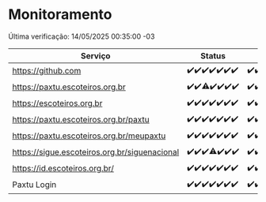 # Monitoramento

Última verificação: 14/05/2025 00:35:00 -03

|Serviço|Status|Últimas 24h|
|---|---|---|
|https://github.com|<span title="2025-05-07: OK=23">✔️</span><span title="2025-05-08: OK=23">✔️</span><span title="2025-05-09: OK=23">✔️</span><span title="2025-05-10: OK=23">✔️</span><span title="2025-05-11: OK=23">✔️</span><span title="2025-05-12: OK=23">✔️</span><span title="2025-05-13: OK=2">✔️</span>|<span title="13/05/2025 00:36:00 -03 : 200">✔️</span><span title="13/05/2025 01:13:00 -03 : 200">✔️</span><span title="13/05/2025 02:10:00 -03 : 200">✔️</span><span title="13/05/2025 03:14:00 -03 : 200">✔️</span><span title="13/05/2025 04:10:00 -03 : 200">✔️</span><span title="13/05/2025 05:13:00 -03 : 200">✔️</span><span title="13/05/2025 06:10:00 -03 : 200">✔️</span><span title="13/05/2025 07:10:00 -03 : 200">✔️</span><span title="13/05/2025 08:08:00 -03 : 200">✔️</span><span title="13/05/2025 09:18:00 -03 : 200">✔️</span><span title="13/05/2025 10:25:00 -03 : 200">✔️</span><span title="13/05/2025 11:09:00 -03 : 200">✔️</span><span title="13/05/2025 12:09:00 -03 : 200">✔️</span><span title="13/05/2025 13:12:00 -03 : 200">✔️</span><span title="13/05/2025 14:09:00 -03 : 200">✔️</span><span title="13/05/2025 15:13:00 -03 : 200">✔️</span><span title="13/05/2025 16:07:00 -03 : 200">✔️</span><span title="13/05/2025 17:10:00 -03 : 200">✔️</span><span title="13/05/2025 18:08:00 -03 : 200">✔️</span><span title="13/05/2025 19:09:00 -03 : 200">✔️</span><span title="13/05/2025 20:08:00 -03 : 200">✔️</span><span title="13/05/2025 21:46:00 -03 : 200">✔️</span><span title="13/05/2025 23:26:00 -03 : 200">✔️</span><span title="14/05/2025 00:35:00 -03 : 200">✔️</span>|
|https://paxtu.escoteiros.org.br|<span title="2025-05-07: OK=23">✔️</span><span title="2025-05-08: OK=23">✔️</span><span title="2025-05-09: OK=22, Falhas=1">⚠️</span><span title="2025-05-10: OK=23">✔️</span><span title="2025-05-11: OK=23">✔️</span><span title="2025-05-12: OK=23">✔️</span><span title="2025-05-13: OK=2">✔️</span>|<span title="13/05/2025 00:36:00 -03 : 200">✔️</span><span title="13/05/2025 01:13:00 -03 : 200">✔️</span><span title="13/05/2025 02:10:00 -03 : 200">✔️</span><span title="13/05/2025 03:14:00 -03 : 200">✔️</span><span title="13/05/2025 04:10:00 -03 : 200">✔️</span><span title="13/05/2025 05:13:00 -03 : 200">✔️</span><span title="13/05/2025 06:10:00 -03 : 200">✔️</span><span title="13/05/2025 07:10:00 -03 : 200">✔️</span><span title="13/05/2025 08:08:00 -03 : 200">✔️</span><span title="13/05/2025 09:18:00 -03 : 200">✔️</span><span title="13/05/2025 10:25:00 -03 : 200">✔️</span><span title="13/05/2025 11:09:00 -03 : 200">✔️</span><span title="13/05/2025 12:09:00 -03 : 200">✔️</span><span title="13/05/2025 13:12:00 -03 : 200">✔️</span><span title="13/05/2025 14:09:00 -03 : 200">✔️</span><span title="13/05/2025 15:13:00 -03 : 200">✔️</span><span title="13/05/2025 16:07:00 -03 : 200">✔️</span><span title="13/05/2025 17:10:00 -03 : 200">✔️</span><span title="13/05/2025 18:08:00 -03 : 200">✔️</span><span title="13/05/2025 19:09:00 -03 : 200">✔️</span><span title="13/05/2025 20:08:00 -03 : 200">✔️</span><span title="13/05/2025 21:46:00 -03 : 200">✔️</span><span title="13/05/2025 23:26:00 -03 : 200">✔️</span><span title="14/05/2025 00:35:00 -03 : 200">✔️</span>|
|https://escoteiros.org.br|<span title="2025-05-07: OK=23">✔️</span><span title="2025-05-08: OK=23">✔️</span><span title="2025-05-09: OK=23">✔️</span><span title="2025-05-10: OK=23">✔️</span><span title="2025-05-11: OK=23">✔️</span><span title="2025-05-12: OK=23">✔️</span><span title="2025-05-13: OK=2">✔️</span>|<span title="13/05/2025 00:36:00 -03 : 200">✔️</span><span title="13/05/2025 01:13:00 -03 : 200">✔️</span><span title="13/05/2025 02:10:00 -03 : 200">✔️</span><span title="13/05/2025 03:14:00 -03 : 200">✔️</span><span title="13/05/2025 04:10:00 -03 : 200">✔️</span><span title="13/05/2025 05:13:00 -03 : 200">✔️</span><span title="13/05/2025 06:10:00 -03 : 200">✔️</span><span title="13/05/2025 07:10:00 -03 : 200">✔️</span><span title="13/05/2025 08:08:00 -03 : 200">✔️</span><span title="13/05/2025 09:18:00 -03 : 200">✔️</span><span title="13/05/2025 10:25:00 -03 : 200">✔️</span><span title="13/05/2025 11:09:00 -03 : 200">✔️</span><span title="13/05/2025 12:09:00 -03 : 200">✔️</span><span title="13/05/2025 13:12:00 -03 : 200">✔️</span><span title="13/05/2025 14:09:00 -03 : 200">✔️</span><span title="13/05/2025 15:13:00 -03 : 200">✔️</span><span title="13/05/2025 16:07:00 -03 : 200">✔️</span><span title="13/05/2025 17:10:00 -03 : 200">✔️</span><span title="13/05/2025 18:08:00 -03 : 200">✔️</span><span title="13/05/2025 19:09:00 -03 : 200">✔️</span><span title="13/05/2025 20:08:00 -03 : 200">✔️</span><span title="13/05/2025 21:46:00 -03 : 200">✔️</span><span title="13/05/2025 23:26:00 -03 : 200">✔️</span><span title="14/05/2025 00:35:00 -03 : 200">✔️</span>|
|https://paxtu.escoteiros.org.br/paxtu|<span title="2025-05-07: OK=23">✔️</span><span title="2025-05-08: OK=23">✔️</span><span title="2025-05-09: OK=23">✔️</span><span title="2025-05-10: OK=23">✔️</span><span title="2025-05-11: OK=23">✔️</span><span title="2025-05-12: OK=23">✔️</span><span title="2025-05-13: OK=2">✔️</span>|<span title="13/05/2025 00:36:00 -03 : 200">✔️</span><span title="13/05/2025 01:13:00 -03 : 200">✔️</span><span title="13/05/2025 02:10:00 -03 : 200">✔️</span><span title="13/05/2025 03:14:00 -03 : 200">✔️</span><span title="13/05/2025 04:10:00 -03 : 200">✔️</span><span title="13/05/2025 05:13:00 -03 : 200">✔️</span><span title="13/05/2025 06:10:00 -03 : 200">✔️</span><span title="13/05/2025 07:10:00 -03 : 200">✔️</span><span title="13/05/2025 08:08:00 -03 : 200">✔️</span><span title="13/05/2025 09:18:00 -03 : 200">✔️</span><span title="13/05/2025 10:25:00 -03 : 200">✔️</span><span title="13/05/2025 11:09:00 -03 : 200">✔️</span><span title="13/05/2025 12:09:00 -03 : 200">✔️</span><span title="13/05/2025 13:12:00 -03 : 200">✔️</span><span title="13/05/2025 14:09:00 -03 : 200">✔️</span><span title="13/05/2025 15:13:00 -03 : 200">✔️</span><span title="13/05/2025 16:07:00 -03 : 200">✔️</span><span title="13/05/2025 17:10:00 -03 : 200">✔️</span><span title="13/05/2025 18:08:00 -03 : 200">✔️</span><span title="13/05/2025 19:09:00 -03 : 200">✔️</span><span title="13/05/2025 20:08:00 -03 : 200">✔️</span><span title="13/05/2025 21:46:00 -03 : 200">✔️</span><span title="13/05/2025 23:26:00 -03 : 200">✔️</span><span title="14/05/2025 00:35:00 -03 : 200">✔️</span>|
|https://paxtu.escoteiros.org.br/meupaxtu|<span title="2025-05-07: OK=23">✔️</span><span title="2025-05-08: OK=23">✔️</span><span title="2025-05-09: OK=23">✔️</span><span title="2025-05-10: OK=23">✔️</span><span title="2025-05-11: OK=23">✔️</span><span title="2025-05-12: OK=23">✔️</span><span title="2025-05-13: OK=2">✔️</span>|<span title="13/05/2025 00:36:00 -03 : 200">✔️</span><span title="13/05/2025 01:13:00 -03 : 200">✔️</span><span title="13/05/2025 02:10:00 -03 : 200">✔️</span><span title="13/05/2025 03:14:00 -03 : 200">✔️</span><span title="13/05/2025 04:10:00 -03 : 200">✔️</span><span title="13/05/2025 05:13:00 -03 : 200">✔️</span><span title="13/05/2025 06:10:00 -03 : 200">✔️</span><span title="13/05/2025 07:10:00 -03 : 200">✔️</span><span title="13/05/2025 08:08:00 -03 : 200">✔️</span><span title="13/05/2025 09:18:00 -03 : 200">✔️</span><span title="13/05/2025 10:25:00 -03 : 200">✔️</span><span title="13/05/2025 11:09:00 -03 : 200">✔️</span><span title="13/05/2025 12:09:00 -03 : 200">✔️</span><span title="13/05/2025 13:12:00 -03 : 200">✔️</span><span title="13/05/2025 14:09:00 -03 : 200">✔️</span><span title="13/05/2025 15:13:00 -03 : 200">✔️</span><span title="13/05/2025 16:07:00 -03 : 200">✔️</span><span title="13/05/2025 17:10:00 -03 : 200">✔️</span><span title="13/05/2025 18:08:00 -03 : 200">✔️</span><span title="13/05/2025 19:09:00 -03 : 200">✔️</span><span title="13/05/2025 20:08:00 -03 : 200">✔️</span><span title="13/05/2025 21:46:00 -03 : 200">✔️</span><span title="13/05/2025 23:26:00 -03 : 200">✔️</span><span title="14/05/2025 00:35:00 -03 : 200">✔️</span>|
|https://sigue.escoteiros.org.br/siguenacional|<span title="2025-05-07: OK=23">✔️</span><span title="2025-05-08: OK=23">✔️</span><span title="2025-05-09: OK=23">✔️</span><span title="2025-05-10: OK=22, Falhas=1">⚠️</span><span title="2025-05-11: OK=23">✔️</span><span title="2025-05-12: OK=23">✔️</span><span title="2025-05-13: OK=2">✔️</span>|<span title="13/05/2025 00:36:00 -03 : 200">✔️</span><span title="13/05/2025 01:13:00 -03 : 200">✔️</span><span title="13/05/2025 02:10:00 -03 : 200">✔️</span><span title="13/05/2025 03:14:00 -03 : 200">✔️</span><span title="13/05/2025 04:10:00 -03 : 200">✔️</span><span title="13/05/2025 05:13:00 -03 : 200">✔️</span><span title="13/05/2025 06:10:00 -03 : 200">✔️</span><span title="13/05/2025 07:10:00 -03 : 200">✔️</span><span title="13/05/2025 08:08:00 -03 : 200">✔️</span><span title="13/05/2025 09:18:00 -03 : 200">✔️</span><span title="13/05/2025 10:25:00 -03 : 200">✔️</span><span title="13/05/2025 11:09:00 -03 : 200">✔️</span><span title="13/05/2025 12:09:00 -03 : 200">✔️</span><span title="13/05/2025 13:12:00 -03 : 200">✔️</span><span title="13/05/2025 14:09:00 -03 : 200">✔️</span><span title="13/05/2025 15:13:00 -03 : 200">✔️</span><span title="13/05/2025 16:07:00 -03 : 200">✔️</span><span title="13/05/2025 17:10:00 -03 : 200">✔️</span><span title="13/05/2025 18:08:00 -03 : 200">✔️</span><span title="13/05/2025 19:09:00 -03 : 200">✔️</span><span title="13/05/2025 20:08:00 -03 : 200">✔️</span><span title="13/05/2025 21:46:00 -03 : 200">✔️</span><span title="13/05/2025 23:26:00 -03 : 200">✔️</span><span title="14/05/2025 00:35:00 -03 : 200">✔️</span>|
|https://id.escoteiros.org.br/|<span title="2025-05-07: OK=23">✔️</span><span title="2025-05-08: OK=23">✔️</span><span title="2025-05-09: OK=23">✔️</span><span title="2025-05-10: OK=23">✔️</span><span title="2025-05-11: OK=23">✔️</span><span title="2025-05-12: OK=23">✔️</span><span title="2025-05-13: OK=2">✔️</span>|<span title="13/05/2025 00:36:00 -03 : 200">✔️</span><span title="13/05/2025 01:13:00 -03 : 200">✔️</span><span title="13/05/2025 02:10:00 -03 : 200">✔️</span><span title="13/05/2025 03:14:00 -03 : 200">✔️</span><span title="13/05/2025 04:10:00 -03 : 200">✔️</span><span title="13/05/2025 05:13:00 -03 : 200">✔️</span><span title="13/05/2025 06:10:00 -03 : 200">✔️</span><span title="13/05/2025 07:10:00 -03 : 200">✔️</span><span title="13/05/2025 08:08:00 -03 : 200">✔️</span><span title="13/05/2025 09:18:00 -03 : 200">✔️</span><span title="13/05/2025 10:25:00 -03 : 200">✔️</span><span title="13/05/2025 11:09:00 -03 : 200">✔️</span><span title="13/05/2025 12:09:00 -03 : 200">✔️</span><span title="13/05/2025 13:12:00 -03 : 200">✔️</span><span title="13/05/2025 14:09:00 -03 : 200">✔️</span><span title="13/05/2025 15:13:00 -03 : 200">✔️</span><span title="13/05/2025 16:07:00 -03 : 200">✔️</span><span title="13/05/2025 17:10:00 -03 : 200">✔️</span><span title="13/05/2025 18:08:00 -03 : 200">✔️</span><span title="13/05/2025 19:09:00 -03 : 200">✔️</span><span title="13/05/2025 20:08:00 -03 : 200">✔️</span><span title="13/05/2025 21:46:00 -03 : 200">✔️</span><span title="13/05/2025 23:26:00 -03 : 200">✔️</span><span title="14/05/2025 00:35:00 -03 : 200">✔️</span>|
|Paxtu Login|<span title="2025-05-07: OK=23">✔️</span><span title="2025-05-08: OK=23">✔️</span><span title="2025-05-09: OK=23">✔️</span><span title="2025-05-10: OK=23">✔️</span><span title="2025-05-11: OK=23">✔️</span><span title="2025-05-12: OK=23">✔️</span><span title="2025-05-13: OK=2">✔️</span>|<span title="13/05/2025 00:36:00 -03 : 200">✔️</span><span title="13/05/2025 01:13:00 -03 : 200">✔️</span><span title="13/05/2025 02:10:00 -03 : 200">✔️</span><span title="13/05/2025 03:14:00 -03 : 200">✔️</span><span title="13/05/2025 04:10:00 -03 : 200">✔️</span><span title="13/05/2025 05:13:00 -03 : 200">✔️</span><span title="13/05/2025 06:10:00 -03 : 200">✔️</span><span title="13/05/2025 07:10:00 -03 : 200">✔️</span><span title="13/05/2025 08:08:00 -03 : 200">✔️</span><span title="13/05/2025 09:18:00 -03 : 200">✔️</span><span title="13/05/2025 10:25:00 -03 : 200">✔️</span><span title="13/05/2025 11:09:00 -03 : 200">✔️</span><span title="13/05/2025 12:09:00 -03 : 200">✔️</span><span title="13/05/2025 13:12:00 -03 : 200">✔️</span><span title="13/05/2025 14:09:00 -03 : 200">✔️</span><span title="13/05/2025 15:13:00 -03 : 200">✔️</span><span title="13/05/2025 16:07:00 -03 : 200">✔️</span><span title="13/05/2025 17:10:00 -03 : 200">✔️</span><span title="13/05/2025 18:08:00 -03 : 200">✔️</span><span title="13/05/2025 19:09:00 -03 : 200">✔️</span><span title="13/05/2025 20:08:00 -03 : 200">✔️</span><span title="13/05/2025 21:46:00 -03 : 200">✔️</span><span title="13/05/2025 23:26:00 -03 : 200">✔️</span><span title="14/05/2025 00:35:00 -03 : 200">✔️</span>|
